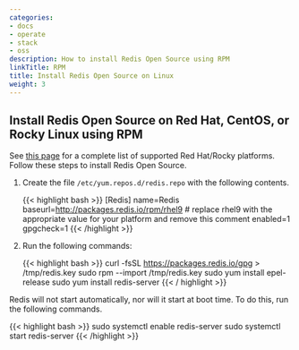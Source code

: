 ```yaml
---
categories:
- docs
- operate
- stack
- oss
description: How to install Redis Open Source using RPM
linkTitle: RPM
title: Install Redis Open Source on Linux
weight: 3
---
```


## Install Redis Open Source on Red Hat, CentOS, or Rocky Linux using RPM

See [this page](https://redis.io/downloads/#redis-downloads) for a complete list of supported Red Hat/Rocky platforms.
Follow these steps to install Redis Open Source.

1. Create the file `/etc/yum.repos.d/redis.repo` with the following contents.

    {{< highlight bash >}}
    [Redis]
    name=Redis
    baseurl=http://packages.redis.io/rpm/rhel9 # replace rhel9 with the appropriate value for your platform and remove this comment
    enabled=1
    gpgcheck=1
    {{< /highlight >}}

1. Run the following commands:

    {{< highlight bash >}}
    curl -fsSL https://packages.redis.io/gpg > /tmp/redis.key
    sudo rpm --import /tmp/redis.key
    sudo yum install epel-release
    sudo yum install redis-server
    {{< / highlight >}}

Redis will not start automatically, nor will it start at boot time. To do this, run the following commands.

{{< highlight bash >}}
sudo systemctl enable redis-server
sudo systemctl start redis-server
{{< /highlight >}}
